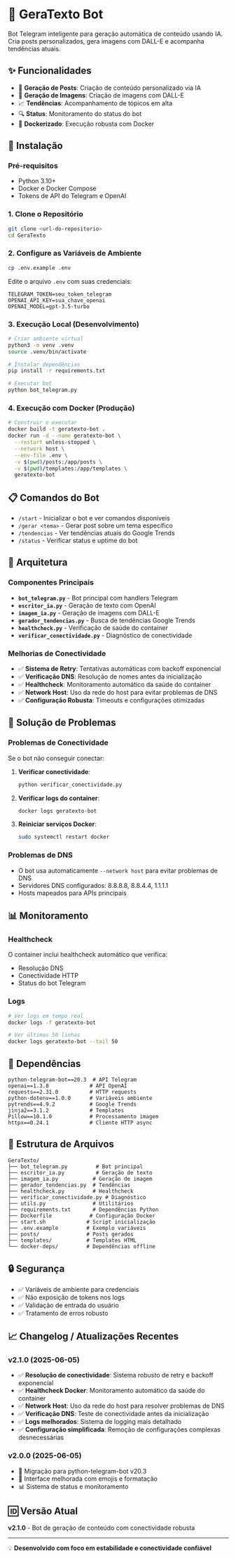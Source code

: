 # 🤖 GeraTexto Bot

Bot Telegram inteligente para geração automática de conteúdo usando IA. Cria posts personalizados, gera imagens com DALL-E e acompanha tendências atuais.

## ✨ Funcionalidades

- 📝 **Geração de Posts**: Criação de conteúdo personalizado via IA
- 🎨 **Geração de Imagens**: Criação de imagens com DALL-E
- 📈 **Tendências**: Acompanhamento de tópicos em alta
- 🔍 **Status**: Monitoramento do status do bot
- 🐳 **Dockerizado**: Execução robusta com Docker

## 🚀 Instalação

### Pré-requisitos

- Python 3.10+
- Docker e Docker Compose
- Tokens de API do Telegram e OpenAI

### 1. Clone o Repositório

```bash
git clone <url-do-repositorio>
cd GeraTexto
```

### 2. Configure as Variáveis de Ambiente

```bash
cp .env.example .env
```

Edite o arquivo `.env` com suas credenciais:

```env
TELEGRAM_TOKEN=seu_token_telegram
OPENAI_API_KEY=sua_chave_openai
OPENAI_MODEL=gpt-3.5-turbo
```

### 3. Execução Local (Desenvolvimento)

```bash
# Criar ambiente virtual
python3 -m venv .venv
source .venv/bin/activate

# Instalar dependências
pip install -r requirements.txt

# Executar bot
python bot_telegram.py
```

### 4. Execução com Docker (Produção)

```bash
# Construir e executar
docker build -t geratexto-bot .
docker run -d --name geratexto-bot \
  --restart unless-stopped \
  --network host \
  --env-file .env \
  -v $(pwd)/posts:/app/posts \
  -v $(pwd)/templates:/app/templates \
  geratexto-bot
```

## 📋 Comandos do Bot

- `/start` - Inicializar o bot e ver comandos disponíveis
- `/gerar <tema>` - Gerar post sobre um tema específico
- `/tendencias` - Ver tendências atuais do Google Trends
- `/status` - Verificar status e uptime do bot

## 🔧 Arquitetura

### Componentes Principais

- **`bot_telegram.py`** - Bot principal com handlers Telegram
- **`escritor_ia.py`** - Geração de texto com OpenAI
- **`imagem_ia.py`** - Geração de imagens com DALL-E
- **`gerador_tendencias.py`** - Busca de tendências Google Trends
- **`healthcheck.py`** - Verificação de saúde do container
- **`verificar_conectividade.py`** - Diagnóstico de conectividade

### Melhorias de Conectividade

- ✅ **Sistema de Retry**: Tentativas automáticas com backoff exponencial
- ✅ **Verificação DNS**: Resolução de nomes antes da inicialização
- ✅ **Healthcheck**: Monitoramento automático da saúde do container
- ✅ **Network Host**: Uso da rede do host para evitar problemas de DNS
- ✅ **Configuração Robusta**: Timeouts e configurações otimizadas

## 🐛 Solução de Problemas

### Problemas de Conectividade

Se o bot não conseguir conectar:

1. **Verificar conectividade**:
   ```bash
   python verificar_conectividade.py
   ```

2. **Verificar logs do container**:
   ```bash
   docker logs geratexto-bot
   ```

3. **Reiniciar serviços Docker**:
   ```bash
   sudo systemctl restart docker
   ```

### Problemas de DNS

- O bot usa automaticamente `--network host` para evitar problemas de DNS
- Servidores DNS configurados: 8.8.8.8, 8.8.4.4, 1.1.1.1
- Hosts mapeados para APIs principais

## 📊 Monitoramento

### Healthcheck

O container inclui healthcheck automático que verifica:
- Resolução DNS
- Conectividade HTTP
- Status do bot Telegram

### Logs

```bash
# Ver logs em tempo real
docker logs -f geratexto-bot

# Ver últimas 50 linhas
docker logs geratexto-bot --tail 50
```

## 🔄 Dependências

```
python-telegram-bot==20.3  # API Telegram
openai==1.3.8             # API OpenAI
requests==2.31.0          # HTTP requests
python-dotenv==1.0.0      # Variáveis ambiente
pytrends==4.9.2           # Google Trends
jinja2==3.1.2             # Templates
Pillow==10.1.0            # Processamento imagem
httpx==0.24.1             # Cliente HTTP async
```

## 📝 Estrutura de Arquivos

```
GeraTexto/
├── bot_telegram.py         # Bot principal
├── escritor_ia.py          # Geração de texto
├── imagem_ia.py           # Geração de imagem
├── gerador_tendencias.py  # Tendências
├── healthcheck.py         # Healthcheck
├── verificar_conectividade.py # Diagnóstico
├── utils.py               # Utilitários
├── requirements.txt       # Dependências Python
├── Dockerfile            # Configuração Docker
├── start.sh             # Script inicialização
├── .env.example         # Exemplo variáveis
├── posts/               # Posts gerados
├── templates/           # Templates HTML
└── docker-deps/         # Dependências offline
```

## 🔒 Segurança

- ✅ Variáveis de ambiente para credenciais
- ✅ Não exposição de tokens nos logs
- ✅ Validação de entrada do usuário
- ✅ Tratamento de erros robusto

## 📈 Changelog / Atualizações Recentes

### v2.1.0 (2025-06-05)
- ✅ **Resolução de conectividade**: Sistema robusto de retry e backoff exponencial
- ✅ **Healthcheck Docker**: Monitoramento automático da saúde do container
- ✅ **Network Host**: Uso da rede do host para resolver problemas de DNS
- ✅ **Verificação DNS**: Teste de conectividade antes da inicialização
- ✅ **Logs melhorados**: Sistema de logging mais detalhado
- ✅ **Configuração simplificada**: Remoção de configurações complexas desnecessárias

### v2.0.0 (2025-06-05)
- 🔄 Migração para python-telegram-bot v20.3
- 🎨 Interface melhorada com emojis e formatação
- 📊 Sistema de status e monitoramento

## 🆔 Versão Atual

**v2.1.0** - Bot de geração de conteúdo com conectividade robusta

---

💡 **Desenvolvido com foco em estabilidade e conectividade confiável**

